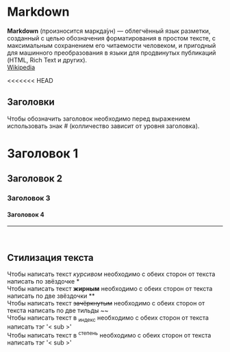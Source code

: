 # Markdown
**Markdown** (произносится маркда́ун) — облегчённый язык разметки, созданный с целью обозначения форматирования в простом тексте, с максимальным сохранением его читаемости человеком, и пригодный для машинного преобразования в языки для продвинутых публикаций (HTML, Rich Text и других).<br>
[Wikipedia](https://ru.wikipedia.org/wiki/Markdown)

<<<<<<< HEAD
## Заголовки

Чтобы обозначить заголовок необходимо перед выражением использовать знак # (колличество зависит от уровня заголовка).
# Заголовок 1
## Заголовок 2 
### Заголовок 3
#### Заголовок 4

<hr>
<br>

## Стилизация текста

Чтобы написать текст *курсивом* необходимо с обеих сторон от текста написать по  звёздочке * <br>
Чтобы написать текст **жирным** необходимо с обеих сторон от текста написать по две звёздочки ** <br>
Чтобы написать текст ~~зачёркнутым~~ необходимо с обеих сторон от текста написать по две тильды ~~ <br>
Чтобы написать текст в <sub>индекс</sub> необходимо с обеих сторон от текста написать тэг '< sub >' <br>
Чтобы написать текст в <sup>степень</sup> необходимо с обеих сторон от текста написать тэг '< sub >' <br>





